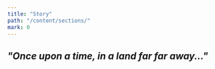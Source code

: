 ```yaml
---
title: "Story"
path: "/content/sections/"
mark: 0
---
```


## *"Once upon a time, in a land far far away..."*
